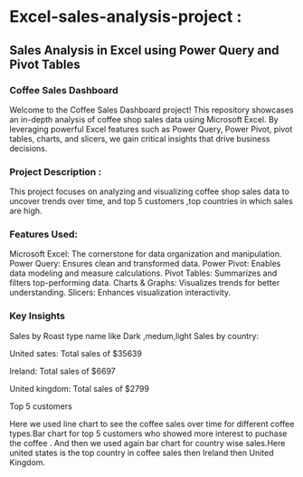 # Excel-sales-analysis-project :
## Sales Analysis in Excel using Power Query and Pivot Tables

### Coffee Sales Dashboard
Welcome to the Coffee Sales Dashboard project! This repository showcases an in-depth analysis of coffee shop sales data using Microsoft Excel. By leveraging powerful Excel features such as Power Query, Power Pivot, pivot tables, charts, and slicers, we gain critical insights that drive business decisions.

### Project Description :
This project focuses on analyzing and visualizing coffee shop sales data to uncover trends over time, and top 5 customers ,top countries in which sales are high. 

### Features Used:
Microsoft Excel: The cornerstone for data organization and manipulation.
Power Query: Ensures clean and transformed data.
Power Pivot: Enables data modeling and measure calculations.
Pivot Tables: Summarizes and filters top-performing data.
Charts & Graphs: Visualizes trends for better understanding.
Slicers: Enhances visualization interactivity.

### Key Insights
Sales by Roast type name like Dark ,medum,light
Sales by country:

United sates: Total sales of $35639

Ireland: Total sales of $6697

United kingdom: Total sales of $2799

Top 5 customers 

Here we used line chart to see the coffee sales over time for different coffee types.Bar chart for top 5 customers who showed more interest to puchase the coffee . And then we used again bar chart for country wise sales.Here united states is the top country in coffee sales then Ireland then United Kingdom.
